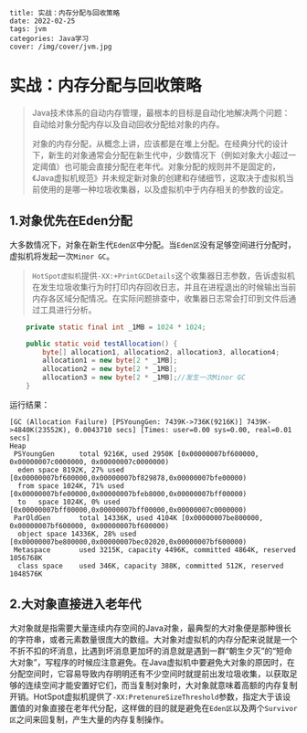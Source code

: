 ```
title: 实战：内存分配与回收策略
date: 2022-02-25
tags: jvm
categories: Java学习
cover: /img/cover/jvm.jpg
```

# 实战：内存分配与回收策略

> Java技术体系的自动内存管理，最根本的目标是自动化地解决两个问题：自动给对象分配内存以及自动回收分配给对象的内存。
>
> 对象的内存分配，从概念上讲，应该都是在堆上分配。在经典分代的设计下，新生的对象通常会分配在新生代中，少数情况下（例如对象大小超过一定阈值）也可能会直接分配在老年代。对象分配的规则并不是固定的，《Java虚拟机规范》并未规定新对象的创建和存储细节，这取决于虚拟机当前使用的是哪一种垃圾收集器，以及虚拟机中于内存相关的参数的设定。

## 1.对象优先在Eden分配

大多数情况下，对象在新生代`Eden区`中分配。当`Eden区`没有足够空间进行分配时，虚拟机将发起一次`Minor GC`。

> `HotSpot虚拟机`提供`-XX:+PrintGCDetails`这个收集器日志参数，告诉虚拟机在发生垃圾收集行为时打印内存回收日志，并且在进程退出的时候输出当前内存各区域分配情况。在实际问题排查中，收集器日志常会打印到文件后通过工具进行分析。

```java
    private static final int _1MB = 1024 * 1024;

    public static void testAllocation() {
        byte[] allocation1, allocation2, allocation3, allocation4;
        allocation1 = new byte[2 * _1MB];
        allocation2 = new byte[2 * _1MB];
        allocation3 = new byte[2 * _1MB];//发生一次Minor GC
    }
```

运行结果：

```shell
[GC (Allocation Failure) [PSYoungGen: 7439K->736K(9216K)] 7439K->4840K(23552K), 0.0043710 secs] [Times: user=0.00 sys=0.00, real=0.01 secs] 
Heap
 PSYoungGen      total 9216K, used 2950K [0x00000007bf600000, 0x00000007c0000000, 0x00000007c0000000)
  eden space 8192K, 27% used [0x00000007bf600000,0x00000007bf829878,0x00000007bfe00000)
  from space 1024K, 71% used [0x00000007bfe00000,0x00000007bfeb8000,0x00000007bff00000)
  to   space 1024K, 0% used [0x00000007bff00000,0x00000007bff00000,0x00000007c0000000)
 ParOldGen       total 14336K, used 4104K [0x00000007be800000, 0x00000007bf600000, 0x00000007bf600000)
  object space 14336K, 28% used [0x00000007be800000,0x00000007bec02020,0x00000007bf600000)
 Metaspace       used 3215K, capacity 4496K, committed 4864K, reserved 1056768K
  class space    used 346K, capacity 388K, committed 512K, reserved 1048576K
```

## 2.大对象直接进入老年代

大对象就是指需要大量连续内存空间的Java对象，最典型的大对象便是那种很长的字符串，或者元素数量很庞大的数组。大对象对虚拟机的内存分配来说就是一个不折不扣的坏消息，比遇到坏消息更加坏的消息就是遇到一群“朝生夕灭”的“短命大对象”，写程序的时候应注意避免。在Java虚拟机中要避免大对象的原因时，在分配空间时，它容易导致内存明明还有不少空间时就提前出发垃圾收集，以获取足够的连续空间才能安置好它们，而当复制对象时，大对象就意味着高额的内存复制开销。HotSpot虚拟机提供了`-XX:PretenureSizeThreshold`参数，指定大于该设置值的对象直接在老年代分配，这样做的目的就是避免在`Eden区`以及两个`Survivor区`之间来回复制，产生大量的内存复制操作。

